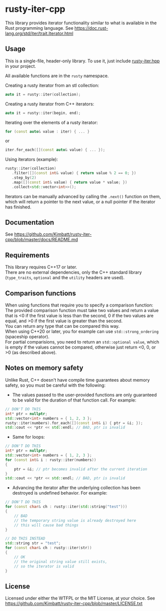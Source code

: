 # rusty-iter-cpp
This library provides iterator functionality similar to what is available in the Rust programming language.
See https://doc.rust-lang.org/std/iter/trait.Iterator.html
## Usage
This is a single-file, header-only library. To use it, just include [rusty-iter.hpp](https://github.com/Kimbatt/rusty-iter-cpp/blob/master/include/rusty-iter.hpp) in your project.  

All available functions are in the `rusty` namespace.  

Creating a rusty iterator from an stl collection:
```cpp
auto it = rusty::iter(collection);
```
Creating a rusty iterator from C++ iterators:
```cpp
auto it = rusty::iter(begin, end);
```
Iterating over the elements of a rusty iterator:
```cpp
for (const auto& value : iter) { ... }
```
or
```cpp
iter.for_each([](const auto& value) { ... });
```
Using iterators (example):
```cpp
rusty::iter(collection)
   .filter([](const int& value) { return value % 2 == 0; })
   .step_by(2)
   .map([](const int& value) { return value * value; })
   .collect<std::vector<int>>();
```
Iterators can be manually advanced by calling the `.next()` function on them, which will return a pointer to the next value, or a null pointer if the iterator has finished.
## Documentation
See https://github.com/Kimbatt/rusty-iter-cpp/blob/master/docs/README.md
## Requirements
This library requires C++17 or later.  
There are no external dependencies, only the C++ standard library (`type_traits`, `optional` and the `utility` headers are used).
## Comparison functions
When using functions that require you to specify a comparison function:  
The provided comparison function must take two values and return a value that is <0 if the first value is less than the second, 0 if the two values are equal, and >0 if the first value is greater than the second.  
You can return any type that can be compared this way.  
When using C++20 or later, you for example can use `std::strong_ordering` (spaceship operator).  
For partial comparisions, you need to return an `std::optional value`, which is empty if the values cannot be compared, otherwise just return <0, 0, or >0 (as described above).
## Notes on memory safety
Unlike Rust, C++ doesn't have compile time guarantees about memory safety, so you must be careful with the following:
- The values passed to the user-provided functions are only guaranteed to be valid for the duration of that function call.
For example:
```cpp
// DON'T DO THIS
int* ptr = nullptr;
std::vector<int> numbers = { 1, 2, 3 };
rusty::iter(numbers).for_each([](const int& i) { ptr = &i; });
std::cout << *ptr << std::endl; // BAD, ptr is invalid
```
- Same for loops:
```cpp
// DON'T DO THIS
int* ptr = nullptr;
std::vector<int> numbers = { 1, 2, 3 };
for (const int& i : rusty::iter(numbers))
{
    ptr = &i; // ptr becomes invalid after the current iteration
}
std::cout << *ptr << std::endl; // BAD, ptr is invalid
```
- Advancing the iterator after the underlying collection has been destroyed is undefined behavior.
For example:
```cpp
// DON'T DO THIS
for (const char& ch : rusty::iter(std::string("test")))
{
    // BAD
    // the temporary string value is already destroyed here
    // this will cause bad things
}

// DO THIS INSTEAD
std::string str = "test";
for (const char& ch : rusty::iter(str))
{
    // OK
    // the original string value still exists,
    // so the iterator is valid
}
```
## License
Licensed under either the WTFPL or the MIT License, at your choice.
See https://github.com/Kimbatt/rusty-iter-cpp/blob/master/LICENSE.txt
